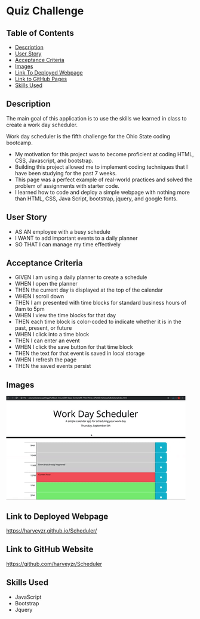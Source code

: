 # Quiz Challenge

## Table of Contents

 - [Description](#description)
 - [User Story](#user-story)
 - [Acceptance Criteria](#acceptance-criteria)
 - [Images](#images)
 - [Link To Deployed Webpage](#link-to-deployed-webpage)
 - [Link to GitHub Pages ](#link-to-gethub-website)
 - [Skills Used](#skills-used)

 ## Description
The main goal of this application is to use the skills we learned in class to create a work day scheduler.

 Work day scheduler is the fifth challenge for the Ohio State coding bootcamp.
-	My motivation for this project was to become proficient at coding HTML, CSS, Javascript, and bootstrap.  
-	Building this project allowed me to implement coding techniques that I have been studying for the past 7 weeks. 
-	This page was a perfect example of real-world practices and solved the problem of assignments with starter code. 
-	I learned how to code and deploy a simple webpage with nothing more than HTML, CSS, Java Script, bootstrap, jquery, and
    google fonts.  


 ## User Story
- AS AN employee with a busy schedule
- I WANT to add important events to a daily planner
- SO THAT I can manage my time effectively
 
 ## Acceptance Criteria
- GIVEN I am using a daily planner to create a schedule
- WHEN I open the planner
- THEN the current day is displayed at the top of the calendar
- WHEN I scroll down
- THEN I am presented with time blocks for standard business hours of 9am to 5pm
- WHEN I view the time blocks for that day
- THEN each time block is color-coded to indicate whether it is in the past, present, or future
- WHEN I click into a time block
- THEN I can enter an event
- WHEN I click the save button for that time block
- THEN the text for that event is saved in local storage
- WHEN I refresh the page
- THEN the saved events persist

 ## Images
![Website Preview](assets/img/05-third-party-apis-homework-demo.gif)
 
 ## Link to Deployed Webpage
https://harveyzr.github.io/Scheduler/
 
## Link to GitHub Website
https://github.com/harveyzr/Scheduler


 ## Skills Used
- JavaScript
- Bootstrap
- Jquery



